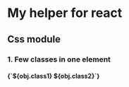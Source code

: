 # My helper for react

## Css module

### 1. Few classes in one element
#### {\`${obj.class1} ${obj.class2}\`}
